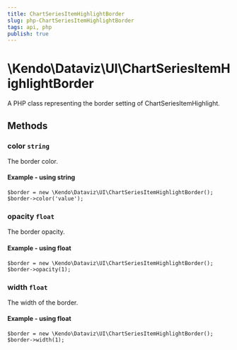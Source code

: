 ```yaml
---
title: ChartSeriesItemHighlightBorder
slug: php-ChartSeriesItemHighlightBorder
tags: api, php
publish: true
---
```


# \Kendo\Dataviz\UI\ChartSeriesItemHighlightBorder

A PHP class representing the border setting of ChartSeriesItemHighlight.


## Methods

### color `string`

The border color.


#### Example - using string
    $border = new \Kendo\Dataviz\UI\ChartSeriesItemHighlightBorder();
    $border->color('value');

### opacity `float`

The border opacity.


#### Example - using float
    $border = new \Kendo\Dataviz\UI\ChartSeriesItemHighlightBorder();
    $border->opacity(1);

### width `float`

The width of the border.


#### Example - using float
    $border = new \Kendo\Dataviz\UI\ChartSeriesItemHighlightBorder();
    $border->width(1);

